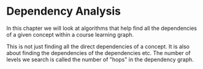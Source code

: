 # Dependency Analysis

In this chapter we will look at algorithms that help find all the
dependencies of a given concept within a course learning graph.

This is not just finding all the direct dependencies of a concept.
It is also about finding the dependencies of the dependencies etc.
The number of levels we search is called the number of "hops"
in the dependency graph.

